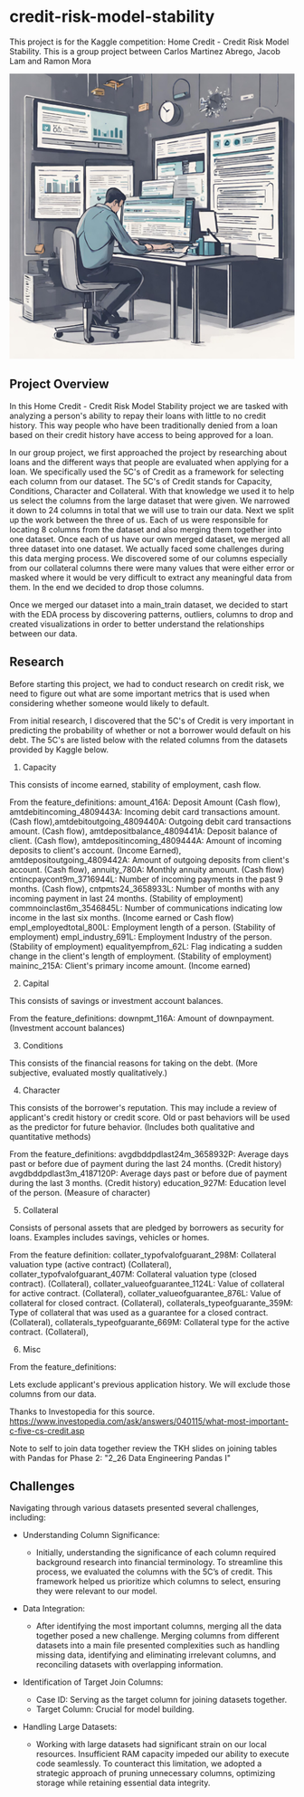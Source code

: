 # credit-risk-model-stability
This project is for the Kaggle competition: Home Credit - Credit Risk Model Stability. This is a group project between Carlos Martinez Abrego, Jacob Lam and Ramon Mora

![Approving Credit Loan](images/Home_Credit_Background.png)

## Project Overview

In this Home Credit - Credit Risk Model Stability project we are tasked with analyzing a person's ability to repay their loans with little to no credit history. This way people who have been traditionally denied from a loan based on their credit history have access to being approved for a loan. 

In our group project, we first approached the project by researching about loans and the different ways that people are evaluated when applying for a loan. We specifically used the 5C's of Credit as a framework for selecting each column from our dataset. The 5C's of Credit stands for Capacity, Conditions, Character and Collateral. With that knowledge we used it to help us select the columns from the large dataset that were given. We narrowed it down to 24 columns in total that we will use to train our data. Next we split up the work between the three of us. Each of us were responsible for locating 8 columns from the dataset and also merging them together into one dataset. Once each of us have our own merged dataset, we merged all three dataset into one dataset. We actually faced some challenges during this data merging process. We discovered some of our columns especially from our collateral columns there were many values that were either error or masked where it would be very difficult to extract any meaningful data from them. In the end we decided to drop those columns.

Once we merged our dataset into a main_train dataset, we decided to start with the EDA process by discovering patterns, outliers, columns to drop and created visualizations in order to better understand the relationships between our data.

## Research

Before starting this project, we had to conduct research on credit risk, we need to figure out what are some important metrics that is used when considering whether someone would likely to default.

From initial research, I discovered that the 5C's of Credit is very important in predicting the probability of whether or not a borrower would default on his debt. The 5C's are listed below with the related columns from the datasets provided by Kaggle below.

1) Capacity

This consists of income earned, stability of employment, cash flow.

From the feature_definitions: amount_416A: Deposit Amount (Cash flow), amtdebitincoming_4809443A: Incoming debit card transactions amount. (Cash flow),amtdebitoutgoing_4809440A: Outgoing debit card transactions amount. (Cash flow), amtdepositbalance_4809441A: Deposit balance of client. (Cash flow), amtdepositincoming_4809444A: Amount of incoming deposits to client's account. (Income Earned),
amtdepositoutgoing_4809442A: Amount of outgoing deposits from client's account. (Cash flow),
annuity_780A: Monthly annuity amount. (Cash flow)
cntincpaycont9m_3716944L: Number of incoming payments in the past 9 months. (Cash flow),
cntpmts24_3658933L: Number of months with any incoming payment in last 24 months. (Stability of employment)
commnoinclast6m_3546845L: Number of communications indicating low income in the last six months. (Income earned or Cash flow)
empl_employedtotal_800L: Employment length of a person. (Stability of employment)
empl_industry_691L: Employment Industry of the person. (Stability of employment)
equalityempfrom_62L: Flag indicating a sudden change in the client's length of employment. (Stability of employment)
maininc_215A: Client's primary income amount. (Income earned)

2) Capital

This consists of savings or investment account balances. 

From the feature_definitions: 
downpmt_116A: Amount of downpayment. (Investment account balances)

3) Conditions

This consists of the financial reasons for taking on the debt. (More subjective, evaluated mostly qualitatively.)

4) Character

This consists of the borrower's reputation. This may include a review of applicant's credit history or credit score. Old or past behaviors will be used as the predictor for future behavior. (Includes both qualitative and quantitative methods)

From the feature_definitions: avgdbddpdlast24m_3658932P: Average days past or before due of payment during the last 24 months. (Credit history)
avgdbddpdlast3m_4187120P: Average days past or before due of payment during the last 3 months. (Credit history)
education_927M: Education level of the person. (Measure of character)

5) Collateral

Consists of personal assets that are pledged by borrowers as security for loans. Examples includes savings, vehicles or homes.

From the feature definition: collater_typofvalofguarant_298M: Collateral valuation type (active contract) (Collateral),
collater_typofvalofguarant_407M: Collateral valuation type (closed contract). (Collateral),
collater_valueofguarantee_1124L: Value of collateral for active contract. (Collateral),
collater_valueofguarantee_876L: Value of collateral for closed contract. (Collateral),
collaterals_typeofguarante_359M: Type of collateral that was used as a guarantee for a closed contract. (Collateral),
collaterals_typeofguarante_669M: Collateral type for the active contract. (Collateral),

6) Misc

From the feature_definitions:

Lets exclude applicant's previous application history. We will exclude those columns from our data.

Thanks to Investopedia for this source. https://www.investopedia.com/ask/answers/040115/what-most-important-c-five-cs-credit.asp 

Note to self to join data together review the TKH slides on joining tables with Pandas for Phase 2: "2_26 Data Engineering Pandas I"

## Challenges

Navigating through various datasets presented several challenges, including:

- Understanding Column Significance:
    - Initially, understanding the significance of each column required background research into financial terminology. To streamline this process, we evaluated the columns with the 5C’s of credit. This framework helped us prioritize which columns to select, ensuring they were relevant to our model.

- Data Integration:
    - After identifying the most important columns, merging all the data together posed a new challenge. Merging columns from different datasets into a main file presented complexities such as handling missing data, identifying and eliminating irrelevant columns, and reconciling datasets with overlapping information.

- Identification of Target Join Columns:
    - Case ID: Serving as the target column for joining datasets together.
    - Target Column: Crucial for model building.

- Handling Large Datasets:
    - Working with large datasets had significant strain on our local resources. Insufficient RAM capacity impeded our ability to execute code seamlessly. To counteract this limitation, we adopted a strategic approach of pruning unnecessary columns, optimizing storage while retaining essential data integrity.